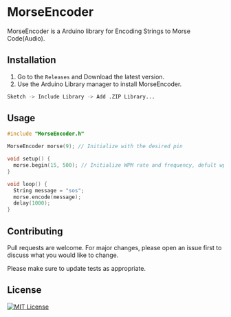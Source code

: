 # MorseEncoder

MorseEncoder is a Arduino library for Encoding Strings to Morse Code(Audio).

## Installation

1. Go to the ```Releases``` and Download the latest version. 
2. Use the Arduino Library manager to install MorseEncoder.

```bash
Sketch -> Include Library -> Add .ZIP Library...
```

## Usage

```c++
#include "MorseEncoder.h"

MorseEncoder morse(9); // Initialize with the desired pin

void setup() {
  morse.begin(15, 500); // Initialize WPM rate and frequency, defult wpm = 15 and frequency = 600
}

void loop() {
  String message = "sos";
  morse.encode(message);
  delay(1000);
}
```

## Contributing

Pull requests are welcome. For major changes, please open an issue first
to discuss what you would like to change.

Please make sure to update tests as appropriate.

## License

[![MIT License](https://img.shields.io/badge/License-MIT-green.svg)](https://choosealicense.com/licenses/mit/)

